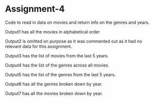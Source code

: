 # Assignment-4
Code to read in data on movies and return info on the genres and years.

Output1 has all the movies in alphabetical order

Output2 is omitted on purpose as it was commented out as it had no relevant data for this assignment.

Output3 has the list of movies from the last 5 years.

Output4 has the list of the genres across all movies.

Output5 has the list of the genres from the last 5 years.

Output6 has all the genres broken down by year.

Output7 has all the movies broken down by year.
